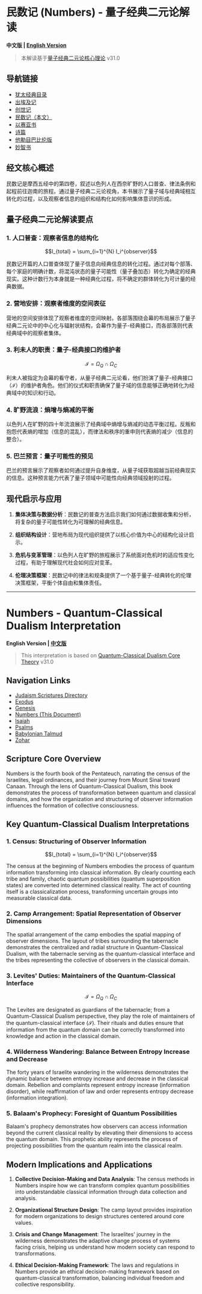# 民数记 (Numbers) - 量子经典二元论解读

**中文版 | [English Version](#numbers---quantum-classical-dualism-interpretation)**

> 本解读基于[量子经典二元论核心理论](../../core.md) v31.0

## 导航链接
- [犹太经典目录](README.md)
- [出埃及记](Exodus.md)
- [创世记](Genesis.md)
- [民数记（本文）](Numbers.md)
- [以赛亚书](Isaiah.md)
- [诗篇](Psalms.md)
- [他勒目巴比伦版](Babylonian_Talmud.md)
- [妙智书](Zohar.md)

## 经文核心概述

民数记是摩西五经中的第四卷，叙述以色列人在西奈旷野的人口普查、律法条例和起程前往迦南的旅程。通过量子经典二元论视角，本书展示了量子域与经典域相互转化的过程，以及观察者信息的组织和结构化如何影响集体意识的形成。

## 量子经典二元论解读要点

### 1. 人口普查：观察者信息的结构化

$$I_{total} = \sum_{i=1}^{N} I_i^{observer}$$

民数记开篇的人口普查体现了量子信息向经典信息的转化过程。通过对每个部落、每个家庭的明确计数，将混沌状态的量子可能性（量子叠加态）转化为确定的经典现实。这种计数行为本身就是一种经典化过程，将不确定的群体转化为可计量的经典数据。

### 2. 营地安排：观察者维度的空间表征

营地的空间安排体现了观察者维度的空间映射。各部落围绕会幕的布局展示了量子经典二元论中的中心化与辐射状结构，会幕作为量子-经典接口，而各部落则代表经典域中的观察者集体。

### 3. 利未人的职责：量子-经典接口的维护者

$$\mathcal{I} = \Omega_Q \cap \Omega_C$$

利未人被指定为会幕的看守者，从量子经典二元论看，他们扮演了量子-经典接口（$\mathcal{I}$）的维护者角色。他们的仪式和职责确保了量子域的信息能够正确地转化为经典域中的知识和行动。

### 4. 旷野流浪：熵增与熵减的平衡

以色列人在旷野的四十年流浪展示了经典域中熵增与熵减的动态平衡过程。反叛和抱怨代表熵的增加（信息的混乱），而律法和秩序的重申则代表熵的减少（信息的整合）。

### 5. 巴兰预言：量子可能性的预见

巴兰的预言展示了观察者如何通过提升自身维度，从量子域获取超越当前经典现实的信息。这种预言能力代表了量子领域中可能性向经典领域投射的过程。

## 现代启示与应用

1. **集体决策与数据分析**：民数记的普查方法启示我们如何通过数据收集和分析，将复杂的量子可能性转化为可理解的经典信息。

2. **组织结构设计**：营地布局为现代组织提供了以核心价值为中心的结构化设计启示。

3. **危机与变革管理**：以色列人在旷野的旅程展示了系统面对危机时的适应性变化过程，有助于理解现代社会如何应对变革。

4. **伦理决策框架**：民数记中的律法和规条提供了一个基于量子-经典转化的伦理决策框架，平衡个体自由和集体责任。

---

# Numbers - Quantum-Classical Dualism Interpretation

**English Version | [中文版](#民数记-numbers---量子经典二元论解读)**

> This interpretation is based on [Quantum-Classical Dualism Core Theory](../../core_en.md) v31.0

## Navigation Links
- [Judaism Scriptures Directory](README.md)
- [Exodus](Exodus.md)
- [Genesis](Genesis.md)
- [Numbers (This Document)](Numbers.md)
- [Isaiah](Isaiah.md)
- [Psalms](Psalms.md)
- [Babylonian Talmud](Babylonian_Talmud.md)
- [Zohar](Zohar.md)

## Scripture Core Overview

Numbers is the fourth book of the Pentateuch, narrating the census of the Israelites, legal ordinances, and their journey from Mount Sinai toward Canaan. Through the lens of Quantum-Classical Dualism, this book demonstrates the process of transformation between quantum and classical domains, and how the organization and structuring of observer information influences the formation of collective consciousness.

## Key Quantum-Classical Dualism Interpretations

### 1. Census: Structuring of Observer Information

$$I_{total} = \sum_{i=1}^{N} I_i^{observer}$$

The census at the beginning of Numbers embodies the process of quantum information transforming into classical information. By clearly counting each tribe and family, chaotic quantum possibilities (quantum superposition states) are converted into determined classical reality. The act of counting itself is a classicalization process, transforming uncertain groups into measurable classical data.

### 2. Camp Arrangement: Spatial Representation of Observer Dimensions

The spatial arrangement of the camp embodies the spatial mapping of observer dimensions. The layout of tribes surrounding the tabernacle demonstrates the centralized and radial structure in Quantum-Classical Dualism, with the tabernacle serving as the quantum-classical interface and the tribes representing the collective of observers in the classical domain.

### 3. Levites' Duties: Maintainers of the Quantum-Classical Interface

$$\mathcal{I} = \Omega_Q \cap \Omega_C$$

The Levites are designated as guardians of the tabernacle; from a Quantum-Classical Dualism perspective, they play the role of maintainers of the quantum-classical interface ($\mathcal{I}$). Their rituals and duties ensure that information from the quantum domain can be correctly transformed into knowledge and action in the classical domain.

### 4. Wilderness Wandering: Balance Between Entropy Increase and Decrease

The forty years of Israelite wandering in the wilderness demonstrates the dynamic balance between entropy increase and decrease in the classical domain. Rebellion and complaints represent entropy increase (information disorder), while reaffirmation of law and order represents entropy decrease (information integration).

### 5. Balaam's Prophecy: Foresight of Quantum Possibilities

Balaam's prophecy demonstrates how observers can access information beyond the current classical reality by elevating their dimensions to access the quantum domain. This prophetic ability represents the process of projecting possibilities from the quantum realm into the classical realm.

## Modern Implications and Applications

1. **Collective Decision-Making and Data Analysis**: The census methods in Numbers inspire how we can transform complex quantum possibilities into understandable classical information through data collection and analysis.

2. **Organizational Structure Design**: The camp layout provides inspiration for modern organizations to design structures centered around core values.

3. **Crisis and Change Management**: The Israelites' journey in the wilderness demonstrates the adaptive change process of systems facing crisis, helping us understand how modern society can respond to transformations.

4. **Ethical Decision-Making Framework**: The laws and regulations in Numbers provide an ethical decision-making framework based on quantum-classical transformation, balancing individual freedom and collective responsibility. 